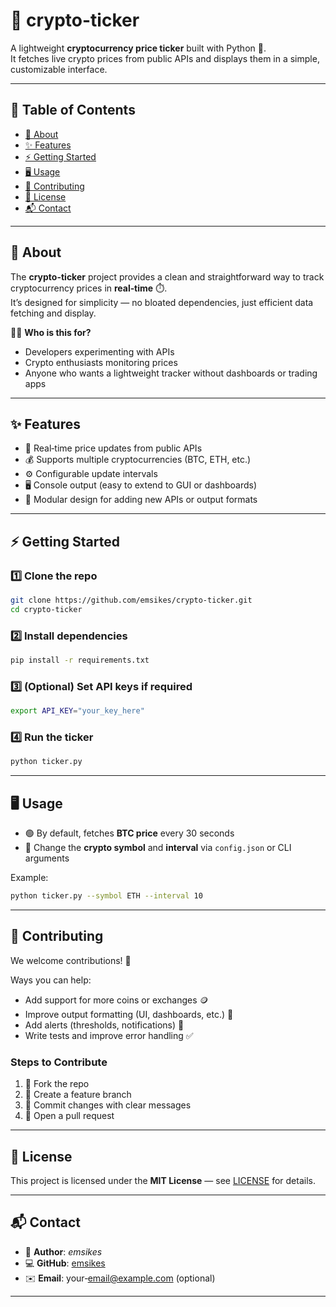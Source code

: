 # 🚀 crypto-ticker

A lightweight **cryptocurrency price ticker** built with Python 🐍.  
It fetches live crypto prices from public APIs and displays them in a simple, customizable interface.

---

## 📑 Table of Contents

- [📘 About](#-about)  
- [✨ Features](#-features)  
- [⚡ Getting Started](#-getting-started)  
- [🖥️ Usage](#️-usage)  
- [🤝 Contributing](#-contributing)  
- [📜 License](#-license)  
- [📬 Contact](#-contact)  

---

## 📘 About

The **crypto-ticker** project provides a clean and straightforward way to track cryptocurrency prices in **real‑time** ⏱️.  
It’s designed for simplicity — no bloated dependencies, just efficient data fetching and display.

👨‍💻 **Who is this for?**  
- Developers experimenting with APIs  
- Crypto enthusiasts monitoring prices  
- Anyone who wants a lightweight tracker without dashboards or trading apps

---

## ✨ Features

- 🔄 Real‑time price updates from public APIs  
- 💰 Supports multiple cryptocurrencies (BTC, ETH, etc.)  
- ⚙️ Configurable update intervals  
- 🖥️ Console output (easy to extend to GUI or dashboards)  
- 🧩 Modular design for adding new APIs or output formats  

---

## ⚡ Getting Started

### 1️⃣ Clone the repo
```sh
git clone https://github.com/emsikes/crypto-ticker.git
cd crypto-ticker
```

### 2️⃣ Install dependencies
```sh
pip install -r requirements.txt
```

### 3️⃣ (Optional) Set API keys if required
```sh
export API_KEY="your_key_here"
```

### 4️⃣ Run the ticker
```sh
python ticker.py
```

---

## 🖥️ Usage

- 🟢 By default, fetches **BTC price** every 30 seconds  
- 🔄 Change the **crypto symbol** and **interval** via `config.json` or CLI arguments  

Example:
```sh
python ticker.py --symbol ETH --interval 10
```

---

## 🤝 Contributing

We welcome contributions! 🙌  

Ways you can help:
- Add support for more coins or exchanges 🪙  
- Improve output formatting (UI, dashboards, etc.) 🎨  
- Add alerts (thresholds, notifications) 🔔  
- Write tests and improve error handling ✅  

### Steps to Contribute
1. 🍴 Fork the repo  
2. 🌿 Create a feature branch  
3. 💾 Commit changes with clear messages  
4. 🔁 Open a pull request  

---

## 📜 License

This project is licensed under the **MIT License** — see [LICENSE](LICENSE) for details.

---

## 📬 Contact

- 👤 **Author**: *emsikes*  
- 💻 **GitHub**: [emsikes](https://github.com/emsikes)  
- ✉️ **Email**: your‑email@example.com (optional)  

---
